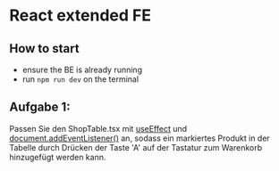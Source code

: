 # React extended FE

## How to start

- ensure the BE is already running
- run `npm run dev` on the terminal

## Aufgabe 1:

Passen Sie den ShopTable.tsx mit [useEffect](https://react.dev/reference/react/useEffect) und [document.addEventListener()](https://www.w3schools.com/jsref/met_document_addeventlistener.asp) an, sodass ein markiertes Produkt in der Tabelle durch Drücken der Taste 'A' auf der Tastatur zum Warenkorb hinzugefügt werden kann.
